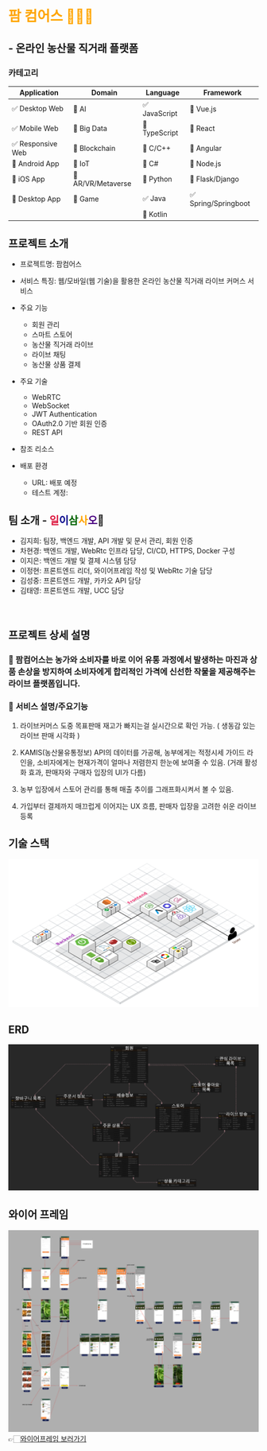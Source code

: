 # <span style="color:orange">팜 컴어스 👩‍🌾🥕 </span>

## - 온라인 농산물 직거래 플랫폼

<!-- 필수 항목 -->

### 카테고리

| Application                       | Domain                                | Language                      | Framework                            |
| --------------------------------- | ------------------------------------- | ----------------------------- | ------------------------------------ |
| :white_check_mark: Desktop Web    | :black_square_button: AI              | :white_check_mark: JavaScript | :black_square_button: Vue.js         |
| :white_check_mark: Mobile Web     | :black_square_button: Big Data        | :black_square_button: TypeScript | :black_square_button: React          |
| :white_check_mark: Responsive Web | :black_square_button: Blockchain      | :black_square_button: C/C++   | :black_square_button: Angular        |
| :black_square_button: Android App | :black_square_button: IoT             | :black_square_button: C#      | :black_square_button: Node.js        |
| :black_square_button: iOS App     | :black_square_button: AR/VR/Metaverse | :black_square_button: Python  | :black_square_button: Flask/Django   |
| :black_square_button: Desktop App | :black_square_button: Game            | :white_check_mark: Java       | :white_check_mark: Spring/Springboot |
|                                   |                                       | :black_square_button: Kotlin  |                                      |

<!-- 필수 항목 -->

## 프로젝트 소개

- 프로젝트명: 팜컴어스
- 서비스 특징: 웹/모바일(웹 기술)을 활용한 온라인 농산물 직거래 라이브 커머스 서비스
- 주요 기능
  - 회원 관리
  - 스마트 스토어
  - 농산물 직거래 라이브
  - 라이브 채팅
  - 농산물 상품 결제
- 주요 기술
  - WebRTC
  - WebSocket
  - JWT Authentication
  - OAuth2.0 기반 회원 인증
  - REST API
- 참조 리소스

- 배포 환경
  - URL: 배포 예정
  - 테스트 계정:

<!-- 자유 양식 -->

## 팀 소개 - <span style="color:crimson">일</span><span style="color:darkblue">이</span><span style="color:darkgreen">삼</span><span style="color:orange">사</span><span style="color:indigo">오</span>🎉

- 김지희: 팀장, 백엔드 개발, API 개발 및 문서 관리, 회원 인증
- 차현경: 백엔드 개발, WebRtc 인프라 담당, CI/CD, HTTPS, Docker 구성
- 이지은: 백엔드 개발 및 결제 시스템 담당
- 이정현: 프론트엔드 리더, 와이어프레임 작성 및 WebRtc 기술 담당
- 김성중: 프론트엔드 개발, 카카오 API 담당
- 김태영: 프론트엔드 개발, UCC 담당
<br><br><br>
<!-- 자유 양식 -->

## 프로젝트 상세 설명<br>

### 🥕 팜컴어스는 농가와 소비자를 바로 이어 유통 과정에서 발생하는 마진과 상품 손상을 방지하여 소비자에게 합리적인 가격에 신선한 작물을 제공해주는 라이브 플랫폼입니다.

### 🥕 <b>서비스 설명/주요기능 </b>

1. 라이브커머스 도중 목표판매 재고가 빠지는걸 실시간으로 확인 가능.
   ( 생동감 있는 라이브 판매 시각화 )

2. KAMIS(농산물유통정보) API의 데이터를 가공해, 농부에게는 적정시세 가이드 라인을, 소비자에게는 현재가격이 얼마나 저렴한지 한눈에 보여줄 수 있음. (거래 활성화 효과, 판매자와 구매자 입장의 UI가 다름)

3. 농부 입장에서 스토어 관리를 통해 매출 추이를 그래프화시켜서 볼 수 있음.

4. 가입부터 결제까지 매끄럽게 이어지는 UX 흐름, 판매자 입장을 고려한 쉬운 라이브 등록

<!-- // 개발 환경, 기술 스택, 시스템 구성도, ERD, 기능 상세 설명 등 -->

## 기술 스택

![기술 스택](./img/기술스택.png)

## ERD

![ERD](./img/ERD.png)

## 와이어 프레임

![화면 흐름도](./img/flow.png)
👉🏻[와이어프레임 보러가기](https://www.figma.com/file/7hqnEIqEnz7Ie2u7b3MlFz/Untitled?t=wZac7adufZbT6cHS-0)
